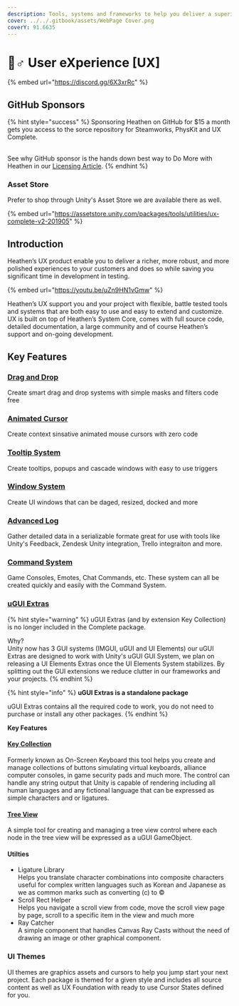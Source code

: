 ```yaml
---
description: Tools, systems and frameworks to help you deliver a superior User eXperience!
cover: ../../.gitbook/assets/WebPage Cover.png
coverY: 91.6635
---
```


# 🧙♂ User eXperience \[UX]

{% embed url="https://discord.gg/6X3xrRc" %}

## GitHub Sponsors

{% hint style="success" %}
Sponsoring Heathen on GitHub for $15 a month gets you access to the sorce repository for Steamworks, PhysKit and UX Complete.

\
See why GitHub sponsor is the hands down best way to Do More with Heathen in our [Licensing Article](../../become-a-sponsor/licensing.md).
{% endhint %}

### Asset Store

Prefer to shop through Unity's Asset Store we are available there as well.

{% embed url="https://assetstore.unity.com/packages/tools/utilities/ux-complete-v2-201905" %}

## Introduction

Heathen’s UX product enable you to deliver a richer, more robust, and more polished experiences to your customers and does so while saving you significant time in development in testing.&#x20;

{% embed url="https://youtu.be/uZn9HN1vGmw" %}

Heathen’s UX support you and your project with flexible, battle tested tools and systems that are both easy to use and easy to extend and customize. UX is built on top of Heathen’s System Core, comes with full source code, detailed documentation, a large community and of course Heathen’s support and on-going development.

## Key Features

### [Drag and Drop](learning/core-concepts/drag-and-drop-system.md)

Create smart drag and drop systems with simple masks and filters code free

### [Animated Cursor](learning/core-concepts/cursor-tools.md)

Create context sinsative animated mouse cursors with zero code

### [Tooltip System](learning/core-concepts/tooltips.md)

Create tooltips, popups and cascade windows with easy to use triggers

### [Window System](learning/core-concepts/window-tools.md)&#x20;

Create UI windows that can be daged, resized, docked and more

### [Advanced Log](learning/core-concepts/feedback-tools.md)

Gather detailed data in a serializable formate great for use with tools like Unity's Feedback, Zendesk Unity integration, Trello integraiton and more.

### [Command System](learning/core-concepts/command-system.md)

Game Consoles, Emotes, Chat Commands, etc. These system can all be created quickly and easily with the Command System.

### [uGUI Extras](learning/ugui-extras/)

{% hint style="warning" %}
uGUI Extras (and by extension Key Collection) is no longer included in the Complete package.&#x20;

Why?\
Unity now has 3 GUI systems (IMGUI, uGUI and UI Elements) our uGUI Extras are designed to work with Unity's uGUI GUI System, we plan on releasing a UI Elements Extras once the UI Elements System stabilizes. By splitting out the GUI extensions we reduce clutter in our frameworks and your projects.
{% endhint %}

{% hint style="info" %}
**uGUI Extras is a standalone package**

uGUI Extras contains all the required code to work, you do not need to purchase or install any other packages.
{% endhint %}

**Key Features**

#### [Key Collection](learning/ugui-extras/key-collection.md)

Formerly known as On-Screen Keyboard this tool helps you create and manage collections of buttons simulating virtual keyboards, alliance computer consoles, in game security pads and much more. The control can handle any string output that Unity is capable of rendering including all human languages and any fictional language that can be expressed as simple characters and or ligatures.

#### [Tree View](learning/ugui-extras/tree-view.md)

A simple tool for creating and managing a tree view control where each node in the tree view will be expressed as a uGUI GameObject.

#### Utilties

* Ligature Library\
  Helps you translate character combinations into composite characters useful for complex written languages such as Korean and Japanese as we as common marks such as converting (c) to ©
* Scroll Rect Helper\
  Helps you navigate a scroll view from code, move the scroll view page by page, scroll to a specific item in the view and much more
* Ray Catcher\
  A simple component that handles Canvas Ray Casts without the need of drawing an image or other graphical component.

### UI Themes&#x20;

UI themes are graphics assets and cursors to help you jump start your next project. Each package is themed for a given style and includes all source content as well as UX Foundation with ready to use Cursor States defined for you.
